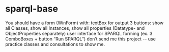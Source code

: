 # sparql-base

You should have a form (WinForm) with:
textBox for output
3 buttons: show all Classes, show all Instances, show all properties (Datatype- and ObjectProperties separately)
user interface for SPARQL forming (ex. 3 ComboBoxes + button “Run SPARQL”)
don’t send me this project -- use practice classes and consultations to show me.
